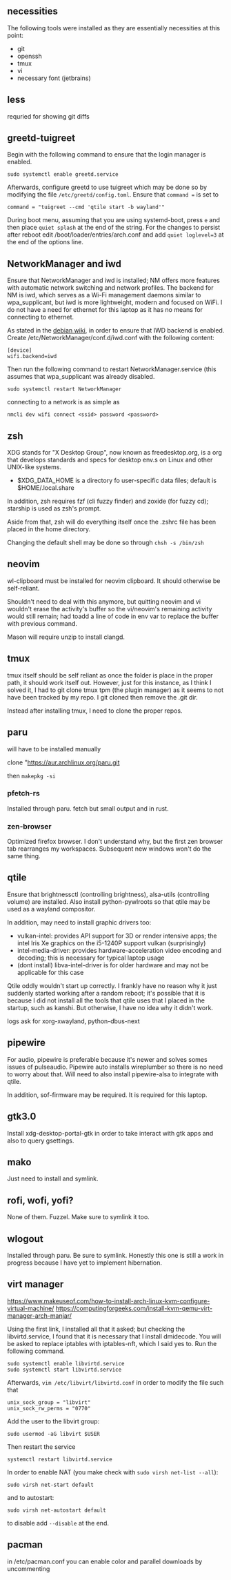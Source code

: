 ## necessities

The following tools were installed as they are essentially necessities at this point:
- git
- openssh
- tmux
- vi
- necessary font (jetbrains)

## less

requried for showing git diffs

## greetd-tuigreet

Begin with the following command to ensure that the login manager is enabled.

```
sudo systemctl enable greetd.service
```

Afterwards, configure greetd to use tuigreet which may be done so by modifying the file `/etc/greetd/config.toml`. Ensure that `command =` is set to

```
command = "tuigreet --cmd 'qtile start -b wayland'"
```

During boot menu, assuming that you are using systemd-boot, press `e` and then place `quiet splash` at the end of the string. For the changes to persist after reboot edit
/boot/loader/entries/arch.conf and add `quiet loglevel=3` at the end of the options line.


## NetworkManager and iwd

Ensure that NetworkManager and iwd is installed; NM offers more features with automatic network switching and network profiles. The backend for NM is iwd, which serves as a Wi-Fi management daemons similar to wpa_supplicant, but iwd is more lightweight, modern and focused on WiFi. I do not have a need for ethernet for this laptop as it has no means for connecting to ethernet.

As stated in the [debian wiki](wiki.debian.org/NetworkManager/iwd), in order to ensure that IWD backend is enabled. Create /etc/NetworkManager/conf.d/iwd.conf with the following content:

```
[device]
wifi.backend=iwd
```

Then run the following command to restart NetworkManager.service (this assumes that wpa_supplicant was already disabled.

```
sudo systemctl restart NetworkManager
```

connecting to a network is as simple as

```
nmcli dev wifi connect <ssid> password <password>
```

## zsh

XDG stands for "X Desktop Group", now known as freedesktop.org, is a org that develops standards and specs for desktop env.s on Linux and other UNIX-like systems.
- $XDG_DATA_HOME is a directory fo user-specific data files; default is $HOME/.local.share

In addition, zsh requires fzf (cli fuzzy finder) and zoxide (for fuzzy cd); starship is used as zsh's prompt.

Aside from that, zsh will do everything itself once the .zshrc file has been placed in the home directory.

Changing the default shell may be done so through `chsh -s /bin/zsh`

## neovim

wl-clipboard must be installed for neovim clipboard. It should otherwise be self-reliant.

Shouldn't need to deal with this anymore, but quitting neovim and vi wouldn't erase the activity's buffer so the vi/neovim's remaining activity would still remain; had toadd a line of code in env var to replace the buffer with previous command.

Mason will require unzip to install clangd.

## tmux

tmux itself should be self reliant as once the folder is place in the proper path, it should work itself out. However, just for this instance, as I think I solved it, I had to git clone tmux tpm (the plugin manager) as it seems to not have been tracked by my repo. I git cloned then remove the .git dir.

Instead after installing tmux, I need to clone the proper repos.

## paru

will have to be installed manually

clone "https://aur.archlinux.org/paru.git

then `makepkg -si`

### pfetch-rs

Installed through paru. fetch but small output and in rust.

### zen-browser

Optimized firefox browser. I don't understand why, but the first zen browser tab rearranges my workspaces. Subsequent new windows won't do the same thing.

## qtile

Ensure that brightnessctl (controlling brightness), alsa-utils (controlling volume) are installed. Also install python-pywlroots so that qtile may be used as a wayland compositor.

In addition, may need to install graphic drivers too:
- vulkan-intel: provides API support for 3D or render intensive apps; the intel Iris Xe graphics on the i5-1240P support vulkan (surprisingly)
- intel-media-driver: provides hardware-acceleration video encoding and decoding; this is necessary for typical laptop usage
- (dont install) libva-intel-driver is for older hardware and may not be applicable for this case


Qtile oddly wouldn't start up correctly. I frankly have no reason why it just suddenly started working after a random reboot; it's possible that it is because I did not install all the tools that qtile uses that I placed in the startup, such as kanshi. But otherwise, I have no idea why it didn't work.

logs ask for xorg-xwayland, python-dbus-next

## pipewire

For audio, pipewire is preferable because it's newer and solves somes issues of pulseaudio. Pipewire auto installs wireplumber so there is no need to worry about that. Will need to also install pipewire-alsa to integrate with qtile.

In addition, sof-firmware may be required. It is required for this laptop.

## gtk3.0

Install xdg-desktop-portal-gtk in order to take interact with gtk apps and also to query gsettings.

## mako

Just need to install and symlink.

## rofi, wofi, yofi?

None of them. Fuzzel. Make sure to symlink it too.

## wlogout

Installed through paru. Be sure to symlink. Honestly this one is still a work in progress because I have yet to implement hibernation.

## virt manager

https://www.makeuseof.com/how-to-install-arch-linux-kvm-configure-virtual-machine/
https://computingforgeeks.com/install-kvm-qemu-virt-manager-arch-manjar/


Using the first link, I installed all that it asked; but checking the libvirtd.service, I found that it is necessary that I install dmidecode. You will be asked to replace iptables with iptables-nft, which I said yes to. Run the following command.

```
sudo systemctl enable libvirtd.service
sudo systemctl start libvirtd.service
```

Afterwards, `vim /etc/libvirt/libvirtd.conf` in order to modify the file such that

```
unix_sock_group = "libvirt"
unix_sock_rw_perms = "0770"
```


Add the user to the libvirt group:

```
sudo usermod -aG libvirt $USER
```
Then restart the service

```
systemctl restart libvirtd.service
```


In order to enable NAT (you make check with `sudo virsh net-list --all`):

```
sudo virsh net-start default 
```

and to autostart:

```
sudo virsh net-autostart default
```

to disable add `--disable` at the end.


## pacman

in /etc/pacman.conf
you can enable color and parallel downloads by uncommenting
